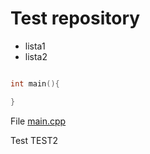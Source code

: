 # Test repository

* lista1
* lista2

```cpp main.cpp

```

```cpp
int main(){

}
```


File [main.cpp](main.cpp)

Test
TEST2
